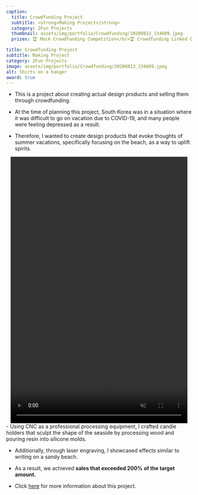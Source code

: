 ```yaml
---
caption:
  title: Crowdfunding Project
  subtitle: <strong>Making Project</strong>
  category: 2Fun Projects
  thumbnail: assets/img/portfolio/Crowdfunding/20200813_134609.jpeg
  prizes: 🏆 Mock Crowdfunding Competition</br>🏆 Crowdfunding Linked Commercialization Competition

title: Crowdfunding Project
subtitle: Making Project
category: 2Fun Projects
image: assets/img/portfolio/Crowdfunding/20200813_134609.jpeg
alt: Shirts on a hanger
award: true
---
```


- This is a project about creating actual design products and selling them through crowdfunding.

- At the time of planning this project, South Korea was in a situation where it was difficult to go on vacation due to COVID-19, and many people were feeling depressed as a result.

- Therefore, I wanted to create design products that evoke thoughts of summer vacations, specifically focusing on the beach, as a way to uplift spirits.
<div align="center">
    <video width="480" height="720" controls autoplay loop muted>
        <source src="assets/img/portfolio/Crowdfunding/CNC.mp4" type="video/mp4">
        Your browser does not support the video tag.
    </video>
</div>
- Using CNC as a professional processing equipment, I crafted candle holders that sculpt the shape of the seaside by processing wood and pouring resin into silicone molds.

- Additionally, through laser engraving, I showcased effects similar to writing on a sandy beach.

- As a result, we achieved **sales that exceeded 200% of the target amount.**

- Click [here](https://tumblbug.com/candlesea?ref=검색%2F키워드) for more information about this project.
